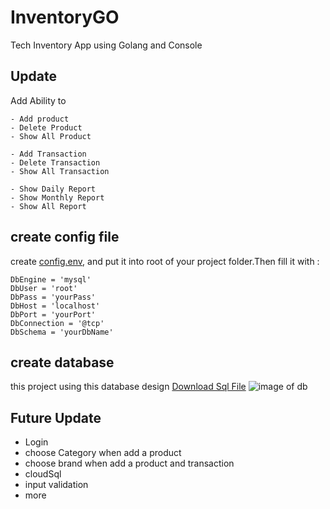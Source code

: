 # InventoryGO
Tech Inventory App using Golang and Console
## Update 
 Add Ability to
```
- Add product
- Delete Product
- Show All Product

- Add Transaction
- Delete Transaction
- Show All Transaction

- Show Daily Report
- Show Monthly Report
- Show All Report
```

## create config file

create [config.env](https://github.com/inact25/InventoryGO), and put it into root of your project folder.Then fill it with :
```env
DbEngine = 'mysql'
DbUser = 'root'
DbPass = 'yourPass'
DbHost = 'localhost'
DbPort = 'yourPort'
DbConnection = '@tcp'
DbSchema = 'yourDbName'
```
## create database

this project using this database design [Download Sql File](https://drive.google.com/file/d/1XJIFJKeI54vIWa7u-Go3NkIGzdxndWUS/view?usp=sharing)
![image of db](https://1.bp.blogspot.com/-K0i0Qhtc0Ts/XvH9C1vf0FI/AAAAAAAAIRA/0gxf3rmxr-8Ez9wBHhI0o25mD9WW6zXvwCK4BGAsYHg/d/cft.PNG)

## Future Update

- Login
- choose Category when add a product
- choose brand when add a product and transaction
- cloudSql
- input validation
- more
